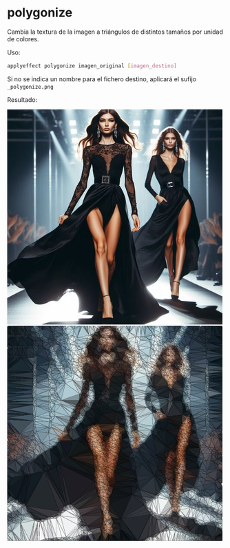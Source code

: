 # polygonize

Cambia la textura de la imagen a triángulos de distintos tamaños por unidad de colores.

Uso:

``` sh
applyeffect polygonize imagen_original [imagen_destino]
```

Si no se indica un nombre para el fichero destino, aplicará el sufijo `_polygonize.png`

Resultado:

![imagen original](../../images/image.jpg)
![polygonize](../../images/image_polygonize.png)
